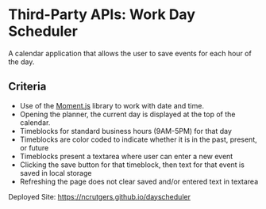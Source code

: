 # Third-Party APIs: Work Day Scheduler

A calendar application that allows the user to save events for each hour of the day.

## Criteria

* Use of the [Moment.js](https://momentjs.com/) library to work with date and time.
* Opening the planner, the current day is displayed at the top of the calendar.
* Timeblocks for standard business hours (9AM-5PM) for that day
* Timeblocks are color coded to indicate whether it is in the past, present, or future
* Timeblocks present a textarea where user can enter a new event
* Clicking the save button for that timeblock, then text for that event is saved in local storage
* Refreshing the page does not clear saved and/or entered text in textarea

Deployed Site: https://ncrutgers.github.io/dayscheduler
